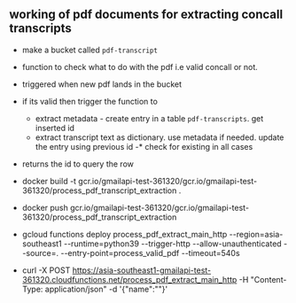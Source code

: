 ## working of pdf documents for extracting concall transcripts 

- make a bucket called `pdf-transcript`
- function to check what to do with the pdf i.e valid concall or not.
- triggered when new pdf lands in the bucket
- if its valid then trigger the function to 
    - extract metadata - create entry in a table `pdf-transcripts`. get inserted id
    - extract transcript text as dictionary. use metadata if needed. update the entry using previous id
    -* check for existing in all cases
- returns the id to query the row

- docker build -t gcr.io/gmailapi-test-361320/gcr.io/gmailapi-test-361320/process_pdf_transcript_extraction .
- docker push gcr.io/gmailapi-test-361320/gcr.io/gmailapi-test-361320/process_pdf_transcript_extraction
- gcloud functions deploy process_pdf_extract_main_http     --region=asia-southeast1     --runtime=python39     --trigger-http     --allow-unauthenticated     --source=.     --entry-point=process_valid_pdf     --timeout=540s
- curl -X POST https://asia-southeast1-gmailapi-test-361320.cloudfunctions.net/process_pdf_extract_main_http -H 
"Content-Type: application/json" -d '{"name":""}'
